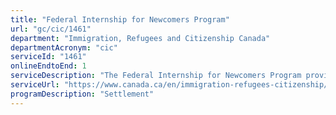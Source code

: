```yaml
---
title: "Federal Internship for Newcomers Program"
url: "gc/cic/1461"
department: "Immigration, Refugees and Citizenship Canada"
departmentAcronym: "cic"
serviceId: "1461"
onlineEndtoEnd: 1
serviceDescription: "The Federal Internship for Newcomers Program provides eligible internationally trained professionals and former student refugees with relevant work experience by matching their skills with employers in federal, provincial, and municipal organizations. Interns are supported with training and mentorship opportunities. Hiring managers also receive cross-cultural support."
serviceUrl: "https://www.canada.ca/en/immigration-refugees-citizenship/services/new-immigrants/prepare-life-canada/prepare-work/federal-internship.html"
programDescription: "Settlement"
---
```


